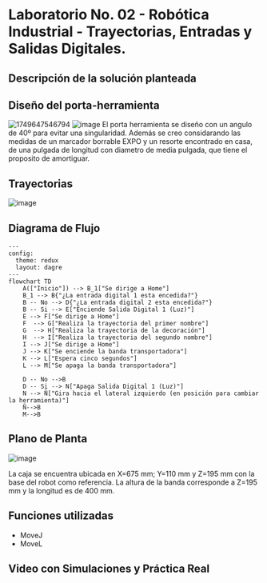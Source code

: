 # Laboratorio No. 02 - Robótica Industrial - Trayectorias, Entradas y Salidas Digitales.
## Descripción de la solución planteada 


## Diseño del porta-herramienta

![1749647546794](https://github.com/user-attachments/assets/ac25fa75-bf9e-4fcd-a9b7-64cfb0829d0e)
![image](https://github.com/user-attachments/assets/bead3722-0dbd-4252-bd8b-7a7b5afd53ac)
El porta herramienta se diseño con un angulo de 40º para evitar una singularidad. Además se creo considarando las medidas de un marcador borrable EXPO y un resorte encontrado en casa, de una pulgada de longitud con diametro de media pulgada, que tiene el proposito de amortiguar. 

## Trayectorias
![image](https://github.com/user-attachments/assets/a5171156-715e-4516-a474-a220a7d74a7b)

## Diagrama de Flujo
```mermaid
---
config:
  theme: redux
  layout: dagre
---
flowchart TD
    A(["Inicio"]) --> B_1["Se dirige a Home"]
    B_1 --> B{"¿La entrada digital 1 esta encedida?"}
    B -- No --> D{"¿La entrada digital 2 esta encedida?"}
    B -- Si --> E["Enciende Salida Digital 1 (Luz)"]
    E --> F["Se dirige a Home"]
    F  --> G["Realiza la trayectoria del primer nombre"]
    G  --> H["Realiza la trayectoria de la decoración"]
    H  --> I["Realiza la trayectoria del segundo nombre"]
    I --> J["Se dirige a Home"]
    J --> K["Se enciende la banda transportadora"]
    K --> L["Espera cinco segundos"]
    L --> M["Se apaga la banda transportadora"]

    D -- No -->B
    D -- Si --> N["Apaga Salida Digital 1 (Luz)"]
    N --> Ñ["Gira hacia el lateral izquierdo (en posición para cambiar la herramienta)"]
    Ñ-->B
    M-->B
```

## Plano de Planta
![image](https://github.com/user-attachments/assets/be4a7893-433b-4412-91ec-19f462e90c73)

La caja se encuentra ubicada en X=675 mm; Y=110 mm y Z=195 mm con la base del robot como referencia.
La altura de la banda corresponde a Z=195 mm y la longitud es de 400 mm.

## Funciones utilizadas
* MoveJ
* MoveL


## Video con Simulaciones y Práctica Real
